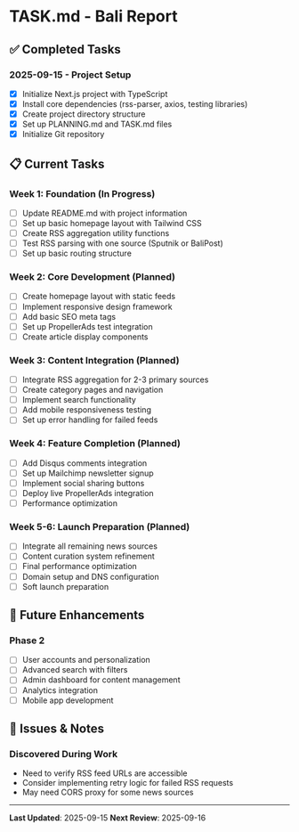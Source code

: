 # TASK.md - Bali Report

## ✅ Completed Tasks

### 2025-09-15 - Project Setup
- [x] Initialize Next.js project with TypeScript
- [x] Install core dependencies (rss-parser, axios, testing libraries)
- [x] Create project directory structure
- [x] Set up PLANNING.md and TASK.md files
- [x] Initialize Git repository

## 📋 Current Tasks

### Week 1: Foundation (In Progress)
- [ ] Update README.md with project information
- [ ] Set up basic homepage layout with Tailwind CSS
- [ ] Create RSS aggregation utility functions
- [ ] Test RSS parsing with one source (Sputnik or BaliPost)
- [ ] Set up basic routing structure

### Week 2: Core Development (Planned)
- [ ] Create homepage layout with static feeds
- [ ] Implement responsive design framework
- [ ] Add basic SEO meta tags
- [ ] Set up PropellerAds test integration
- [ ] Create article display components

### Week 3: Content Integration (Planned)
- [ ] Integrate RSS aggregation for 2-3 primary sources
- [ ] Create category pages and navigation
- [ ] Implement search functionality
- [ ] Add mobile responsiveness testing
- [ ] Set up error handling for failed feeds

### Week 4: Feature Completion (Planned)
- [ ] Add Disqus comments integration
- [ ] Set up Mailchimp newsletter signup
- [ ] Implement social sharing buttons
- [ ] Deploy live PropellerAds integration
- [ ] Performance optimization

### Week 5-6: Launch Preparation (Planned)
- [ ] Integrate all remaining news sources
- [ ] Content curation system refinement
- [ ] Final performance optimization
- [ ] Domain setup and DNS configuration
- [ ] Soft launch preparation

## 🚀 Future Enhancements

### Phase 2
- [ ] User accounts and personalization
- [ ] Advanced search with filters
- [ ] Admin dashboard for content management
- [ ] Analytics integration
- [ ] Mobile app development

## 🐛 Issues & Notes

### Discovered During Work
- Need to verify RSS feed URLs are accessible
- Consider implementing retry logic for failed RSS requests
- May need CORS proxy for some news sources

---

**Last Updated**: 2025-09-15
**Next Review**: 2025-09-16